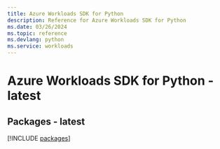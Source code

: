 ```yaml
---
title: Azure Workloads SDK for Python
description: Reference for Azure Workloads SDK for Python
ms.date: 03/26/2024
ms.topic: reference
ms.devlang: python
ms.service: workloads
---
```

# Azure Workloads SDK for Python - latest
## Packages - latest
[!INCLUDE [packages](workloads-index.md)]